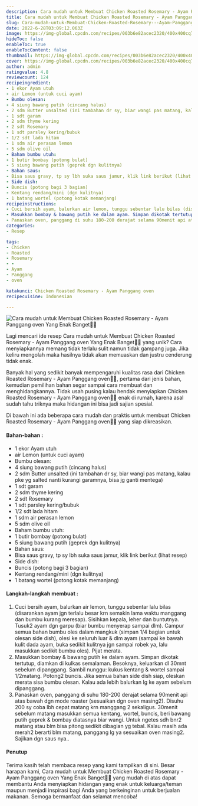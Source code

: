 ```yaml
---
description: Cara mudah untuk Membuat Chicken Roasted Rosemary - Ayam Panggang oven Yang Enak Banget"
title: Cara mudah untuk Membuat Chicken Roasted Rosemary - Ayam Panggang oven Yang Enak Banget
slug: Cara-mudah-untuk-Membuat-Chicken-Roasted-Rosemary---Ayam-Panggang-oven-Yang-Enak-Banget
date: 2022-6-28T03:09:12.063Z
image: https://img-global.cpcdn.com/recipes/003b6e82acec2320/400x400cq70/photo.jpg
hideToc: false
enableToc: true
enableTocContent: false
thumbnail: https://img-global.cpcdn.com/recipes/003b6e82acec2320/400x400cq70/photo.jpg
cover: https://img-global.cpcdn.com/recipes/003b6e82acec2320/400x400cq70/photo.jpg
author: admin
ratingvalue: 4.8
reviewcount: 124
recipeingredient:
- 1 ekor Ayam utuh
- air Lemon (untuk cuci ayam)
- Bumbu olesan:
- 4 siung bawang putih (cincang halus)
- 2 sdm Butter unsalted (ini tambahan dr sy, biar wangi pas matang, kalau pke yg salted nanti kurangi garamnya, bisa jg ganti mentega)
- 1 sdt garam
- 2 sdm thyme kering
- 2 sdt Rosemary
- 1 sdt parsley kering/bubuk
- 1/2 sdt lada hitam
- 1 sdm air perasan lemon
- 5 sdm olive oil
- Baham bumbu utuh:
- 1 butir bombay (potong bulat)
- 5 siung bawang putih (geprek dgn kulitnya)
- Bahan saus:
- Bisa saus gravy, tp sy lbh suka saus jamur, klik link berikut (lihat resep)
- Side dish:
- Buncis (potong bagi 3 bagian)
- Kentang rendang/mini (dgn kulitnya)
- 1 batang wortel (potong kotak memanjang)
recipeinstructions:
- Cuci bersih ayam, balurkan air lemon, tunggu sebentar lalu bilas (disarankan ayam jgn terlalu besar krn semakin lama waktu manggang dan bumbu kurang meresap). Sisihkan kepala, leher dan buntutnya. Tusuk2 ayam dgn garpu (biar bumbu menyerap sampai dlm). Campur semua bahan bumbu oles dalam mangkuk (simpan 1/4 bagian untuk olesan side dish), olesi ke seluruh luar & dlm ayam (sampai ke bawah kulit dada ayam, buka sedikit kulitnya jgn sampai robek ya, lalu masukkan sedikit bumbu oles). Pijat merata.
- Masukkan bombay & bawang putih ke dalam ayam. Simpan dikotak tertutup, diamkan di kulkas semalaman. Besoknya, keluarkan dl 30mnt sebelum dipanggang. Sambil nunggu: kukus kentang & wortel sampai 1/2matang. Potong2 buncis. Jika semua bahan side dish siap, oleskan merata sisa bumbu olesan. Kalau ada lebih balurkan lg ke ayam sebelum dipanggang.
- Panaskan oven, panggang di suhu 180-200 derajat selama 90menit api atas bawah dgn mode roaster (sesuaikan dgn oven masing2). Disuhu 200 sy coba lbh cepat matang krn manggang 2 sekaligus. 30menit sebelum matang masukkan semua kentang, wortel, buncis, beri bawang putih geprek & bombay diatasnya biar wangi. Untuk ngetes sdh bnr2 matang atau blm bisa pitong sedikit dibagian yg tebal. Kslau masih ada merah2 berarti blm matang, panggang lg ya sesuaikan oven masing2. Sajikan dgn saus nya..
categories:
- Resep

tags:
- Chicken
- Roasted
- Rosemary
- -
- Ayam
- Panggang
- oven

katakunci: Chicken Roasted Rosemary - Ayam Panggang oven
recipecuisine: Indonesian

---
```


![Cara mudah untuk Membuat Chicken Roasted Rosemary - Ayam Panggang oven Yang Enak Banget👩‍🍳](https://img-global.cpcdn.com/recipes/003b6e82acec2320/400x400cq70/photo.jpg)

Lagi mencari ide resep Cara mudah untuk Membuat Chicken Roasted Rosemary - Ayam Panggang oven Yang Enak Banget👩‍🍳 yang unik? Cara menyiapkannya memang tidak terlalu sulit namun tidak gampang juga. Jika keliru mengolah maka hasilnya tidak akan memuaskan dan justru cenderung tidak enak.

Banyak hal yang sedikit banyak mempengaruhi kualitas rasa dari Chicken Roasted Rosemary - Ayam Panggang oven👩‍🍳, pertama dari jenis bahan, kemudian pemilihan bahan segar sampai cara membuat dan menghidangkannya. Tidak usah pusing kalau hendak menyiapkan Chicken Roasted Rosemary - Ayam Panggang oven👩‍🍳 enak di rumah, karena asal sudah tahu triknya maka hidangan ini bisa jadi sajian spesial.

Di bawah ini ada beberapa cara mudah dan praktis untuk membuat Chicken Roasted Rosemary - Ayam Panggang oven👩‍🍳 yang siap dikreasikan.

<!--inarticleads1-->

#### Bahan-bahan :

- 1 ekor Ayam utuh
- air Lemon (untuk cuci ayam)
- Bumbu olesan:
- 4 siung bawang putih (cincang halus)
- 2 sdm Butter unsalted (ini tambahan dr sy, biar wangi pas matang, kalau pke yg salted nanti kurangi garamnya, bisa jg ganti mentega)
- 1 sdt garam
- 2 sdm thyme kering
- 2 sdt Rosemary
- 1 sdt parsley kering/bubuk
- 1/2 sdt lada hitam
- 1 sdm air perasan lemon
- 5 sdm olive oil
- Baham bumbu utuh:
- 1 butir bombay (potong bulat)
- 5 siung bawang putih (geprek dgn kulitnya)
- Bahan saus:
- Bisa saus gravy, tp sy lbh suka saus jamur, klik link berikut (lihat resep)
- Side dish:
- Buncis (potong bagi 3 bagian)
- Kentang rendang/mini (dgn kulitnya)
- 1 batang wortel (potong kotak memanjang)

<!--inarticleads2-->

#### Langkah-langkah membuat :

1. Cuci bersih ayam, balurkan air lemon, tunggu sebentar lalu bilas (disarankan ayam jgn terlalu besar krn semakin lama waktu manggang dan bumbu kurang meresap). Sisihkan kepala, leher dan buntutnya. Tusuk2 ayam dgn garpu (biar bumbu menyerap sampai dlm). Campur semua bahan bumbu oles dalam mangkuk (simpan 1/4 bagian untuk olesan side dish), olesi ke seluruh luar & dlm ayam (sampai ke bawah kulit dada ayam, buka sedikit kulitnya jgn sampai robek ya, lalu masukkan sedikit bumbu oles). Pijat merata.
1. Masukkan bombay & bawang putih ke dalam ayam. Simpan dikotak tertutup, diamkan di kulkas semalaman. Besoknya, keluarkan dl 30mnt sebelum dipanggang. Sambil nunggu: kukus kentang & wortel sampai 1/2matang. Potong2 buncis. Jika semua bahan side dish siap, oleskan merata sisa bumbu olesan. Kalau ada lebih balurkan lg ke ayam sebelum dipanggang.
1. Panaskan oven, panggang di suhu 180-200 derajat selama 90menit api atas bawah dgn mode roaster (sesuaikan dgn oven masing2). Disuhu 200 sy coba lbh cepat matang krn manggang 2 sekaligus. 30menit sebelum matang masukkan semua kentang, wortel, buncis, beri bawang putih geprek & bombay diatasnya biar wangi. Untuk ngetes sdh bnr2 matang atau blm bisa pitong sedikit dibagian yg tebal. Kslau masih ada merah2 berarti blm matang, panggang lg ya sesuaikan oven masing2. Sajikan dgn saus nya..

#### Penutup

Terima kasih telah membaca resep yang kami tampilkan di sini. Besar harapan kami, Cara mudah untuk Membuat Chicken Roasted Rosemary - Ayam Panggang oven Yang Enak Banget👩‍🍳 yang mudah di atas dapat membantu Anda menyiapkan hidangan yang enak untuk keluarga/teman maupun menjadi inspirasi bagi Anda yang berkeinginan untuk berjualan makanan. Semoga bermanfaat dan selamat mencoba!